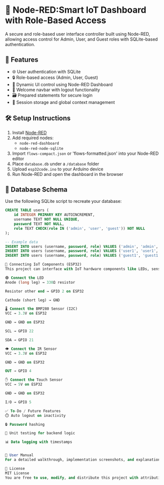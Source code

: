 # 🔧 Node-RED:Smart IoT Dashboard with Role-Based Access

A secure and role-based user interface controller built using Node-RED, allowing access control for Admin, User, and Guest roles with SQLite-based authentication.

## 🚀 Features

- 🌐 User authentication with SQLite
- 🔒 Role-based access (Admin, User, Guest)
- 🧩 Dynamic UI control using Node-RED Dashboard
- 👋 Welcome navbar with logout functionality
- 🗃️ Prepared statements for secure login
- 🔄 Session storage and global context management


## 🛠️ Setup Instructions

1. Install [Node-RED](https://nodered.org/docs/getting-started/local)
2. Add required nodes:
   - `node-red-dashboard`
   - `node-red-node-sqlite`
3. Import `flows-compact.json` or 'flows-formatted.json' into your Node-RED editor
4. Place `database.db` under a `/database` folder
5. Upload `esp32code.ino` to your Arduino device
6. Run Node-RED and open the dashboard in the browser

## 💾 Database Schema

Use the following SQLite script to recreate your database:

```sql
CREATE TABLE users (
    id INTEGER PRIMARY KEY AUTOINCREMENT,
    username TEXT NOT NULL UNIQUE,
    password TEXT NOT NULL,
    role TEXT CHECK(role IN ('admin', 'user', 'guest')) NOT NULL
);

-- Example data
INSERT INTO users (username, password, role) VALUES ('admin', 'admin', 'admin');
INSERT INTO users (username, password, role) VALUES ('user1', 'user1', 'user');
INSERT INTO users (username, password, role) VALUES ('guest1', 'guest1', 'guest');

🔌 Connecting IoT Components (ESP32)
This project can interface with IoT hardware components like LEDs, sensors, and touch modules using the ESP32. Below is the wiring guide:

🟢 Connect the LED
Anode (long leg) → 330Ω resistor

Resistor other end → GPIO 2 on ESP32

Cathode (short leg) → GND

🌡️ Connect the BMP280 Sensor (I2C)
VCC → 3.3V on ESP32

GND → GND on ESP32

SCL → GPIO 22

SDA → GPIO 21

👁️ Connect the IR Sensor
VCC → 3.3V on ESP32

GND → GND on ESP32

OUT → GPIO 4

✋ Connect the Touch Sensor
VCC → 5V on ESP32

GND → GND on ESP32

I/O → GPIO 5

✅ To-Do / Future Features
⏱️ Auto logout on inactivity

🔒 Password hashing

🧪 Unit testing for backend logic

📊 Data logging with timestamps


📘 User Manual
For a detailed walkthrough, implementation screenshots, and explanation, refer to the "User-Manual.pdf" file included in the repo.

📜 License
MIT License
You are free to use, modify, and distribute this project with attribution.
